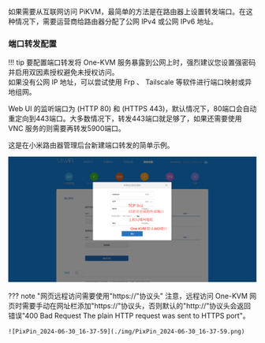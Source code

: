 如果需要从互联网访问 PiKVM，最简单的方法是在路由器上设置转发端口。在这种情况下，需要运营商给路由器分配了公网 IPv4 或公网 IPv6 地址。

### 端口转发配置

!!! tip
    要配置端口转发将 One-KVM 服务暴露到公网上时，强烈建议您设置强密码并启用双因素授权避免未授权访问。<br>
    如果没有公网 IP 地址，可以尝试使用 Frp 、 Tailscale 等软件进行端口映射或异地组网。

Web UI 的监听端口为 (HTTP 80) 和 (HTTPS 443)，默认情况下，80端口会自动重定向到443端口。大多数情况下，转发443端口就足够了，如果还需要使用 VNC 服务的则需要再转发5900端口。

这是在小米路由器管理后台新建端口转发的简单示例。

![PixPin_2024-06-30_17-01-25](./img/PixPin_2024-06-30_17-01-25.png)

??? note "网页远程访问需要使用"https://"协议头"
    注意，远程访问 One-KVM 网页时需要手动在网址栏添加"https://"协议头，否则默认的"http://"协议头会返回错误"400 Bad Request The plain HTTP request was sent to HTTPS port"。

    ![PixPin_2024-06-30_16-37-59](./img/PixPin_2024-06-30_16-37-59.png)